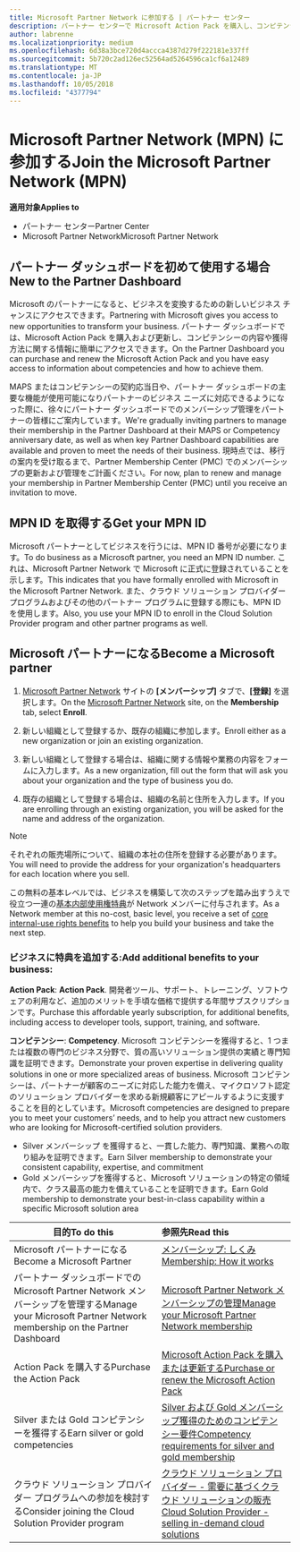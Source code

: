 ```yaml
---
title: Microsoft Partner Network に参加する | パートナー センター
description: パートナー センターで Microsoft Action Pack を購入し、コンピテンシーを獲得しましょう
author: labrenne
ms.localizationpriority: medium
ms.openlocfilehash: 6d38a3bce720d4accca4387d279f222181e337ff
ms.sourcegitcommit: 5b720c2ad126ec52564ad5264596ca1cf6a12489
ms.translationtype: MT
ms.contentlocale: ja-JP
ms.lasthandoff: 10/05/2018
ms.locfileid: "4377794"
---
```

# <a name="join-the-microsoft-partner-network-mpn"></a><span data-ttu-id="48d66-103">Microsoft Partner Network (MPN) に参加する</span><span class="sxs-lookup"><span data-stu-id="48d66-103">Join the Microsoft Partner Network (MPN)</span></span>

**<span data-ttu-id="48d66-104">適用対象</span><span class="sxs-lookup"><span data-stu-id="48d66-104">Applies to</span></span>**

-  <span data-ttu-id="48d66-105">パートナー センター</span><span class="sxs-lookup"><span data-stu-id="48d66-105">Partner Center</span></span>
-  <span data-ttu-id="48d66-106">Microsoft Partner Network</span><span class="sxs-lookup"><span data-stu-id="48d66-106">Microsoft Partner Network</span></span>

## <a name="new-to-the-partner-dashboard"></a><span data-ttu-id="48d66-107">パートナー ダッシュボードを初めて使用する場合</span><span class="sxs-lookup"><span data-stu-id="48d66-107">New to the Partner Dashboard</span></span>

 <span data-ttu-id="48d66-108">Microsoft のパートナーになると、ビジネスを変換するための新しいビジネス チャンスにアクセスできます。</span><span class="sxs-lookup"><span data-stu-id="48d66-108">Partnering with Microsoft gives you access to new opportunities to transform your business.</span></span> <span data-ttu-id="48d66-109">パートナー ダッシュボードでは、Microsoft Action Pack を購入および更新し、コンピテンシーの内容や獲得方法に関する情報に簡単にアクセスできます。</span><span class="sxs-lookup"><span data-stu-id="48d66-109">On the Partner Dashboard you can purchase and renew the Microsoft Action Pack and you have easy access to information about competencies and how to achieve them.</span></span>

 <span data-ttu-id="48d66-110">MAPS またはコンピテンシーの契約応当日や、パートナー ダッシュボードの主要な機能が使用可能になりパートナーのビジネス ニーズに対応できるようになった際に、徐々にパートナー ダッシュボードでのメンバーシップ管理をパートナーの皆様にご案内しています。</span><span class="sxs-lookup"><span data-stu-id="48d66-110">We're gradually inviting partners to manage their membership in the Partner Dashboard at their MAPS or Competency anniversary date, as well as when key Partner Dashboard capabilities are available and proven to meet the needs of their business.</span></span>  <span data-ttu-id="48d66-111">現時点では、移行の案内を受け取るまで、Partner Membership Center (PMC) でのメンバーシップの更新および管理をご計画ください。</span><span class="sxs-lookup"><span data-stu-id="48d66-111">For now, plan to renew and manage your membership in Partner Membership Center (PMC) until you receive an invitation to move.</span></span>

## <a name="get-your-mpn-id"></a><span data-ttu-id="48d66-112">MPN ID を取得する</span><span class="sxs-lookup"><span data-stu-id="48d66-112">Get your MPN ID</span></span>

<span data-ttu-id="48d66-113">Microsoft パートナーとしてビジネスを行うには、MPN ID 番号が必要になります。</span><span class="sxs-lookup"><span data-stu-id="48d66-113">To do business as a Microsoft partner, you need an MPN ID number.</span></span> <span data-ttu-id="48d66-114">これは、Microsoft Partner Network で Microsoft に正式に登録されていることを示します。</span><span class="sxs-lookup"><span data-stu-id="48d66-114">This indicates that you have formally enrolled with Microsoft in the Microsoft Partner Network.</span></span> <span data-ttu-id="48d66-115">また、クラウド ソリューション プロバイダー プログラムおよびその他のパートナー プログラムに登録する際にも、MPN ID を使用します。</span><span class="sxs-lookup"><span data-stu-id="48d66-115">Also, you use your MPN ID to enroll in the Cloud Solution Provider program and other partner programs as well.</span></span>  

## <a name="become-a-microsoft-partner"></a><span data-ttu-id="48d66-116">Microsoft パートナーになる</span><span class="sxs-lookup"><span data-stu-id="48d66-116">Become a Microsoft partner</span></span>

1.  <span data-ttu-id="48d66-117">[Microsoft Partner Network](https://partner.microsoft.com/en-us/membership) サイトの **[メンバーシップ]** タブで、**[登録]** を選択します。</span><span class="sxs-lookup"><span data-stu-id="48d66-117">On the [Microsoft Partner Network](https://partner.microsoft.com/en-us/membership) site, on the **Membership** tab, select **Enroll**.</span></span> 

2.  <span data-ttu-id="48d66-118">新しい組織として登録するか、既存の組織に参加します。</span><span class="sxs-lookup"><span data-stu-id="48d66-118">Enroll either as a new organization or join an existing organization.</span></span>

3.  <span data-ttu-id="48d66-119">新しい組織として登録する場合は、組織に関する情報や業務の内容をフォームに入力します。</span><span class="sxs-lookup"><span data-stu-id="48d66-119">As a new organization, fill out the form that will ask you about your organization and the type of business you do.</span></span>

4.  <span data-ttu-id="48d66-120">既存の組織として登録する場合は、組織の名前と住所を入力します。</span><span class="sxs-lookup"><span data-stu-id="48d66-120">If you are enrolling through an existing organization, you will be asked for the name and address of the organization.</span></span>

> [!NOTE]  
>  <span data-ttu-id="48d66-121">それぞれの販売場所について、組織の本社の住所を登録する必要があります。</span><span class="sxs-lookup"><span data-stu-id="48d66-121">You will need to provide the address for your organization's headquarters for each location where you sell.</span></span>

<span data-ttu-id="48d66-122">この無料の基本レベルでは、ビジネスを構築して次のステップを踏み出すうえで役立つ一連の[基本内部使用権特典](https://partner.microsoft.com/membership/core-benefits)が Network メンバーに付与されます。</span><span class="sxs-lookup"><span data-stu-id="48d66-122">As a Network member at this no-cost, basic level, you receive a set of [core internal-use rights benefits](https://partner.microsoft.com/membership/core-benefits) to help you build your business and take the next step.</span></span> 

### <a name="add-additional-benefits-to-your-business"></a><span data-ttu-id="48d66-123">ビジネスに特典を追加する:</span><span class="sxs-lookup"><span data-stu-id="48d66-123">Add additional benefits to your business:</span></span> 

<span data-ttu-id="48d66-124">**Action Pack**: </span><span class="sxs-lookup"><span data-stu-id="48d66-124">**Action Pack**.</span></span> <span data-ttu-id="48d66-125">開発者ツール、サポート、トレーニング、ソフトウェアの利用など、追加のメリットを手頃な価格で提供する年間サブスクリプションです。</span><span class="sxs-lookup"><span data-stu-id="48d66-125">Purchase this affordable yearly subscription, for additional benefits, including access to developer tools, support, training, and software.</span></span>

<span data-ttu-id="48d66-126">**コンピテンシー**: </span><span class="sxs-lookup"><span data-stu-id="48d66-126">**Competency**.</span></span> <span data-ttu-id="48d66-127">Microsoft コンピテンシーを獲得すると、1 つまたは複数の専門のビジネス分野で、質の高いソリューション提供の実績と専門知識を証明できます。</span><span class="sxs-lookup"><span data-stu-id="48d66-127">Demonstrate your proven expertise in delivering quality solutions in one or more specialized areas of business.</span></span> <span data-ttu-id="48d66-128">Microsoft コンピテンシーは、パートナーが顧客のニーズに対応した能力を備え、マイクロソフト認定のソリューション プロバイダーを求める新規顧客にアピールするように支援することを目的としています。</span><span class="sxs-lookup"><span data-stu-id="48d66-128">Microsoft competencies are designed to prepare you to meet your customers’ needs, and to help you attract new customers who are looking for Microsoft-certified solution providers.</span></span> 

- <span data-ttu-id="48d66-129">Silver メンバーシップ を獲得すると、一貫した能力、専門知識、業務への取り組みを証明できます。</span><span class="sxs-lookup"><span data-stu-id="48d66-129">Earn Silver membership to demonstrate your consistent capability, expertise, and commitment</span></span>
- <span data-ttu-id="48d66-130">Gold メンバーシップを獲得すると、Microsoft ソリューションの特定の領域内で、クラス最高の能力を備えていることを証明できます。</span><span class="sxs-lookup"><span data-stu-id="48d66-130">Earn Gold membership to demonstrate your best-in-class capability within a specific Microsoft solution area</span></span>

|**<span data-ttu-id="48d66-131">目的</span><span class="sxs-lookup"><span data-stu-id="48d66-131">To do this</span></span>**   |**<span data-ttu-id="48d66-132">参照先</span><span class="sxs-lookup"><span data-stu-id="48d66-132">Read this</span></span>**   |
|------------------|:---------------|
|<span data-ttu-id="48d66-133">Microsoft パートナーになる</span><span class="sxs-lookup"><span data-stu-id="48d66-133">Become a Microsoft Partner</span></span>|[<span data-ttu-id="48d66-134">メンバーシップ: しくみ</span><span class="sxs-lookup"><span data-stu-id="48d66-134">Membership: How it works</span></span>](https://partner.microsoft.com/membership/how-it-works)|
<span data-ttu-id="48d66-135">パートナー ダッシュボードでの Microsoft Partner Network メンバーシップを管理する</span><span class="sxs-lookup"><span data-stu-id="48d66-135">Manage your Microsoft Partner Network membership on the Partner Dashboard</span></span>   |[<span data-ttu-id="48d66-136">Microsoft Partner Network メンバーシップの管理</span><span class="sxs-lookup"><span data-stu-id="48d66-136">Manage your Microsoft Partner Network membership</span></span>](mpn-overview.md)
|<span data-ttu-id="48d66-137">Action Pack を購入する</span><span class="sxs-lookup"><span data-stu-id="48d66-137">Purchase the Action Pack</span></span>   |[<span data-ttu-id="48d66-138">Microsoft Action Pack を購入または更新する</span><span class="sxs-lookup"><span data-stu-id="48d66-138">Purchase or renew the Microsoft Action Pack</span></span>](https://msdn.microsoft.com/partner-center/mpn-get-action-pack)|
|<span data-ttu-id="48d66-139">Silver または Gold コンピテンシーを獲得する</span><span class="sxs-lookup"><span data-stu-id="48d66-139">Earn silver or gold competencies</span></span>   |[<span data-ttu-id="48d66-140">Silver および Gold メンバーシップ獲得のためのコンピテンシー要件</span><span class="sxs-lookup"><span data-stu-id="48d66-140">Competency requirements for silver and gold membership</span></span>](https://msdn.microsoft.com/en-us/partner-center/learn-about-competencies)|
|<span data-ttu-id="48d66-141">クラウド ソリューション プロバイダー プログラムへの参加を検討する</span><span class="sxs-lookup"><span data-stu-id="48d66-141">Consider joining the Cloud Solution Provider program</span></span>|[<span data-ttu-id="48d66-142">クラウド ソリューション プロバイダー - 需要に基づくクラウド ソリューションの販売</span><span class="sxs-lookup"><span data-stu-id="48d66-142">Cloud Solution Provider - selling in-demand cloud solutions</span></span>](csp-overview.md)|
